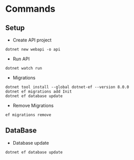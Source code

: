# Commands

## Setup
* Create API project
```
dotnet new webapi -o api
```

* Run API
```
dotnet watch run
```

* Migrations
```
dotnet tool install --global dotnet-ef --version 8.0.0 
dotnet ef migrations add Init
dotnet ef database update
```

* Remove Migrations
```
ef migrations remove
```

## DataBase
* Database update
```
dotnet ef database update
```

